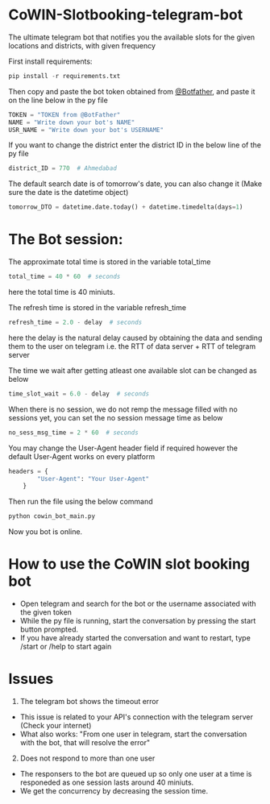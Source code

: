 # CoWIN-Slotbooking-telegram-bot
The ultimate telegram bot that notifies you the available slots for the given locations and districts, with given frequency

First install requirements:
```python
pip install -r requirements.txt
```

Then copy and paste the bot token obtained from [@Botfather](https://t.me/botfather), and paste it on the line below in the py file

```python
TOKEN = "TOKEN from @BotFather"
NAME = "Write down your bot's NAME"
USR_NAME = "Write down your bot's USERNAME"
```

If you want to change the district enter the district ID in the below line of the py file
```python
district_ID = 770  # Ahmedabad
```

The default search date is of tomorrow's date, you can also change it (Make sure the date is the datetime object)
```python
tomorrow_DTO = datetime.date.today() + datetime.timedelta(days=1)
```

# The Bot session:

The approximate total time is stored in the variable total_time
```python
total_time = 40 * 60  # seconds
```
here the total time is 40 miniuts.

The refresh time is stored in the variable refresh_time
```python
refresh_time = 2.0 - delay  # seconds
```
here the delay is the natural delay caused by obtaining the data and sending them to the user on telegram
i.e. the RTT of data server + RTT of telegram server

The time we wait after getting atleast one available slot can be changed as below
```python
time_slot_wait = 6.0 - delay  # seconds
```

When there is no session, we do not remp the message filled with no sessions yet, you can set the no session message time as below
```python
no_sess_msg_time = 2 * 60  # seconds
```

You may change the User-Agent header field if required however the default User-Agent works on every platform
```python
headers = {
        "User-Agent": "Your User-Agent"
    }
```

Then run the file using the below command 
```python
python cowin_bot_main.py
```

Now you bot is online.

# How to use the CoWIN slot booking bot
- Open telegram and search for the bot or the username associated with the given token
- While the py file is running, start the conversation by pressing the start button prompted.
- If you have already started the conversation and want to restart, type /start or /help to start again


# Issues
1) The telegram bot shows the timeout error
- This issue is related to your API's connection with the telegram server (Check your internet)
- What also works: "From one user in telegram, start the conversation with the bot, that will resolve the error"

2) Does not respond to more than one user
- The responsers to the bot are queued up so only one user at a time is responeded as one session lasts around 40 miniuts.
- We get the concurrency by decreasing the session time.
